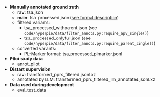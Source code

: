 * **Manually annotated ground truth**
    * raw: tsa.json
    * **main**: tsa\_processed.json ([see format description](preprocessed_data_format.md))
    * filtered variants:
        * tsa\_processed\_withparent.json (see `code/hyperpie/data/filter_annots.py:require_apv_single()`)
        * tsa\_processed\_onlyfull.json (see `code/hyperpie/data/filter_annots.py:require_parent_single()`)
    * converted variants:
        * PL-Marker format: tsa\_processed\_plmarker.jsonl
* **Pilot study data**
    * annot\_pilot
* **Distant supervision**
    * raw: transformed\_pprs\_filtered.jsonl.xz
    * annotated by LLM: transformed\_pprs\_filtered\_llm\_annotated.jsonl.xz
* **Data used during development**
    * eval\_test\_data
